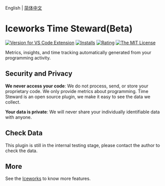 English | [简体中文](https://github.com/ice-lab/iceworks/blob/master/extensions/iceworks-time-steward/README.zh-CN.md)

# Iceworks Time Steward(Beta)

[![Version for VS Code Extension](https://vsmarketplacebadge.apphb.com/version-short/iceworks-team.iceworks-time-steward.svg?logo=visual-studio-code)](https://marketplace.visualstudio.com/items?itemName=iceworks-team.iceworks-time-steward)
[![Installs](https://vsmarketplacebadge.apphb.com/installs-short/iceworks-team.iceworks-time-steward.svg)](https://marketplace.visualstudio.com/items?itemName=iceworks-team.iceworks-time-steward)
[![Rating](https://vsmarketplacebadge.apphb.com/rating-short/iceworks-team.iceworks-time-steward.svg)](https://marketplace.visualstudio.com/items?itemName=iceworks-team.iceworks-time-steward)
[![The MIT License](https://img.shields.io/badge/license-MIT-blue.svg)](http://opensource.org/licenses/MIT)

Metrics, insights, and time tracking automatically generated from your programming activity.

## Security and Privacy

**We never access your code**: We do not process, send, or store your proprietary code. We only provide metrics about programming. Time Steward is an open source plugin, we make it easy to see the data we collect.

**Your data is private**: We will never share your individually identifiable data with anyone.

## Check Data

This plugin is still in the internal testing stage, please contact the author to check the data.

## More

See the [Iceworks](https://marketplace.visualstudio.com/items?itemName=iceworks-team.iceworks) to know more features.
